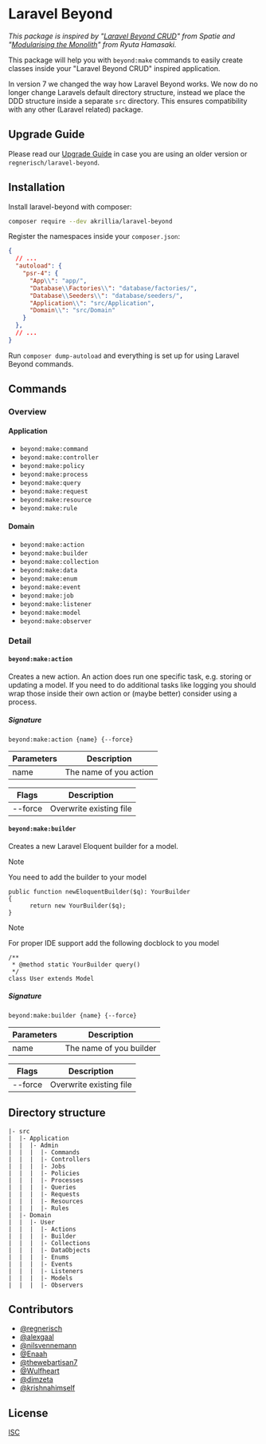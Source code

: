 # Laravel Beyond

*This package is inspired by "[Laravel Beyond CRUD](https://spatie.be/products/laravel-beyond-crud)" from Spatie
and "[Modularising the Monolith](https://www.youtube.com/watch?v=0Rq-yHAwYjQ&t=4129s)" from Ryuta Hamasaki.*

This package will help you with `beyond:make` commands to easily create classes inside your "Laravel Beyond CRUD"
inspired application.

In version 7 we changed the way how Laravel Beyond works. We now do no longer change Laravels default
directory structure, instead we place the DDD structure inside a separate `src` directory. This ensures
compatibility with any other (Laravel related) package. 

## Upgrade Guide
Please read our [Upgrade Guide](UPGRADE.md) in case you are using an older version or `regnerisch/laravel-beyond`.

## Installation

Install laravel-beyond with composer:
```bash
composer require --dev akrillia/laravel-beyond
```

Register the namespaces inside your `composer.json`:
```json
{
  // ...
  "autoload": {
    "psr-4": {
      "App\\": "app/",
      "Database\\Factories\\": "database/factories/",
      "Database\\Seeders\\": "database/seeders/",
      "Application\\": "src/Application",
      "Domain\\": "src/Domain"
    }
  },
  // ...
}
```
Run `composer dump-autoload` and everything is set up for using Laravel Beyond commands. 

## Commands
### Overview
#### Application
- `beyond:make:command`
- `beyond:make:controller`
- `beyond:make:policy`
- `beyond:make:process`
- `beyond:make:query`
- `beyond:make:request`
- `beyond:make:resource`
- `beyond:make:rule`

#### Domain
- `beyond:make:action`
- `beyond:make:builder`
- `beyond:make:collection`
- `beyond:make:data`
- `beyond:make:enum`
- `beyond:make:event`
- `beyond:make:job`
- `beyond:make:listener`
- `beyond:make:model`
- `beyond:make:observer`

### Detail
#### `beyond:make:action`
Creates a new action. An action does run one specific task, e.g. storing or updating a model.
If you need to do additional tasks like logging you should wrap those inside their own action 
or (maybe better) consider using a process.

##### Signature
`beyond:make:action {name} {--force}`

| Parameters | Description            |
|------------|------------------------|
| name       | The name of you action |

| Flags   | Description             |
|---------|-------------------------|
| --force | Overwrite existing file |


#### `beyond:make:builder`
Creates a new Laravel Eloquent builder for a model.

> [!NOTE]
> You need to add the builder to your model
> ```
> public function newEloquentBuilder($q): YourBuilder
> {
>       return new YourBuilder($q);
> }
> ```

> [!NOTE]
> For proper IDE support add the following docblock to you model
> ```
> /**
>  * @method static YourBuilder query()
>  */
> class User extends Model
> ```

##### Signature
`beyond:make:builder {name} {--force}`

| Parameters | Description             |
|------------|-------------------------|
| name       | The name of you builder |

| Flags   | Description             |
|---------|-------------------------|
| --force | Overwrite existing file |



## Directory structure
```
|- src
|  |- Application
|  |  |- Admin
|  |  |  |- Commands
|  |  |  |- Controllers
|  |  |  |- Jobs
|  |  |  |- Policies
|  |  |  |- Processes
|  |  |  |- Queries
|  |  |  |- Requests
|  |  |  |- Resources
|  |  |  |- Rules
|  |- Domain
|  |  |- User
|  |  |  |- Actions
|  |  |  |- Builder
|  |  |  |- Collections
|  |  |  |- DataObjects
|  |  |  |- Enums
|  |  |  |- Events
|  |  |  |- Listeners
|  |  |  |- Models
|  |  |  |- Observers
```

## Contributors

- [@regnerisch](https://github.com/regnerisch)
- [@alexgaal](https://github.com/alexgaal)
- [@nilsvennemann](https://github.com/nilsvennemann)
- [@Enaah](https://github.com/Enaah)
- [@thewebartisan7](https://github.com/thewebartisan7)
- [@Wulfheart](https://github.com/Wulfheart)
- [@dimzeta](https://github.com/dimzeta)
- [@krishnahimself](https://github.com/krishnahimself)

## License

[ISC](LICENSE.md)

